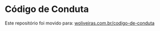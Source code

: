 # Código de Conduta

Este repositório foi movido para: [woliveiras.com.br/codigo-de-conduta](https://woliveiras.com.br/codigo-de-conduta)
